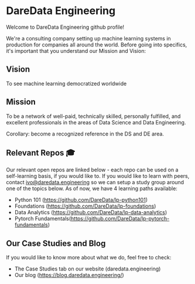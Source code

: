 # DareData Engineering

Welcome to DareData Engineering github profile!

We're a consulting company setting up machine learning systems in production for companies all around the world. Before going into specifics, it's important that you understand our Mission and Vision: 

## Vision
To see machine learning democratized worldwide

## Mission
To be a network of well-paid, technically skilled, personally fulfilled, and excellent professionals in the areas of Data Science and Data Engineering. 

Corollary: become a recognized reference in the DS and DE area.

## Relevant Repos 🎓

Our relevant open repos are linked below - each repo can be used on a self-learning basis, if you would like to. If you would like to learn with peers, contact ivo@daredata.engineering so we can setup a study group around one of the topics below. As of now, we have 4 learning paths available: 

* Python 101 (https://github.com/DareData/lp-python101)
* Foundations (https://github.com/DareData/lp-foundations)
* Data Analytics (https://github.com/DareData/lp-data-analytics)
* Pytorch Fundamentals(https://github.com/DareData/lp-pytorch-fundamentals)

## Our Case Studies and Blog

If you would like to know more about what we do, feel free to check: 
* The Case Studies tab on our website (daredata.engineering)
* Our blog (https://blog.daredata.engineering/)
